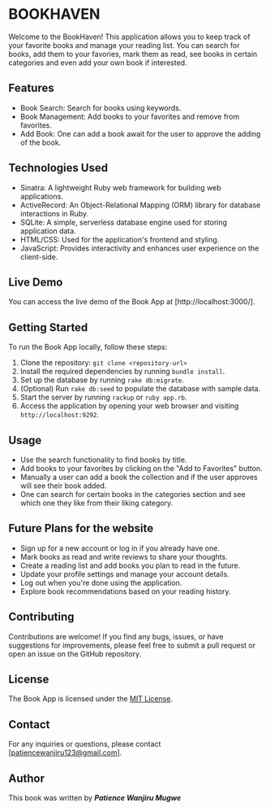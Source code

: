 # BOOKHAVEN

Welcome to the BookHaven! This application allows you to keep track of your favorite books and manage your reading list. You can search for books, add them to your favories, mark them as read, see books in certain categories and even add your own book if interested.

## Features

- Book Search: Search for books using keywords.
- Book Management: Add books to your favorites and remove from favorites.
- Add Book: One can add a book await for the user to approve the adding of the book.
## Technologies Used

- Sinatra: A lightweight Ruby web framework for building web applications.
- ActiveRecord: An Object-Relational Mapping (ORM) library for database interactions in Ruby.
- SQLite: A simple, serverless database engine used for storing application data.
- HTML/CSS: Used for the application's frontend and styling.
- JavaScript: Provides interactivity and enhances user experience on the client-side.

## Live Demo

You can access the live demo of the Book App at [http://localhost:3000/]. 

## Getting Started

To run the Book App locally, follow these steps:

1. Clone the repository: `git clone <repository-url>`
2. Install the required dependencies by running `bundle install`.
3. Set up the database by running `rake db:migrate`.
4. (Optional) Run `rake db:seed` to populate the database with sample data.
5. Start the server by running `rackup` or `ruby app.rb`.
6. Access the application by opening your web browser and visiting `http://localhost:9292`.

## Usage

- Use the search functionality to find books by title.
- Add books to your favorites by clicking on the "Add to Favorites" button.
- Manually a user can add a book the collection and if the user approves will see their book added.
- One can search for certain books in the categories section and see which one they like from their liking category.


## Future Plans for the website

- Sign up for a new account or log in if you already have one.
- Mark books as read and write reviews to share your thoughts.
- Create a reading list and add books you plan to read in the future.
- Update your profile settings and manage your account details.
- Log out when you're done using the application.
- Explore book recommendations based on your reading history.


## Contributing

Contributions are welcome! If you find any bugs, issues, or have suggestions for improvements, please feel free to submit a pull request or open an issue on the GitHub repository.

## License

The Book App is licensed under the [MIT License](https://opensource.org/licenses/MIT).

## Contact

For any inquiries or questions, please contact [patiencewanjiru123@gmail.com].

## Author
This book was written by <b><i>Patience Wanjiru Mugwe</b></i>